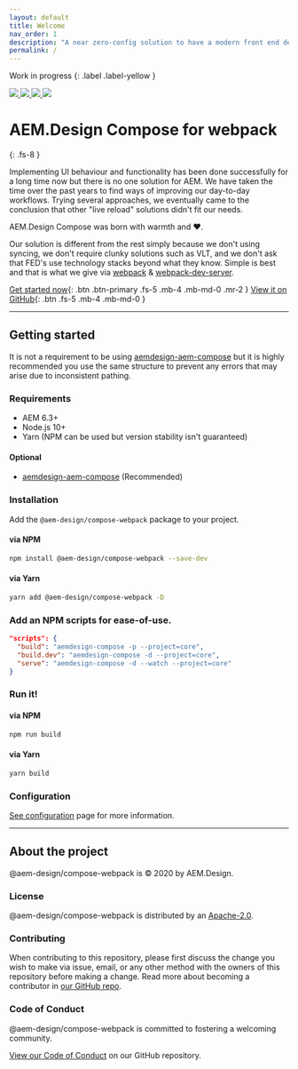 ```yaml
---
layout: default
title: Welcome
nav_order: 1
description: "A near zero-config solution to have a modern front end developer workflow for AEM"
permalink: /
---
```


Work in progress
{: .label .label-yellow }

<a class="" href="https://github.com/aem-design/npm-compose-webpack/actions?workflow=Build" target="_blank" rel="nofollow">
  <img src="https://github.com/aem-design/npm-compose-webpack/workflows/Build/badge.svg">
</a>
<a class="" href="https://travis-ci.com/aem-design/npm-compose-webpack" target="_blank" rel="nofollow">
  <img src="https://travis-ci.com/aem-design/npm-compose-webpack.svg?branch=develop">
</a>
<a class="" href="https://npmjs.com/package/@aem-design/compose-webpack" target="_blank" rel="nofollow">
  <img src="https://img.shields.io/npm/v/@aem-design/compose-webpack.svg">
</a>
<a class="" href="https://github.com/aem-design/npm-compose-webpack/commits" target="_blank" rel="nofollow">
  <img src="https://img.shields.io/github/last-commit/aem-design/npm-compose-webpack">
</a>

# AEM.Design Compose for webpack
{: .fs-8 }

Implementing UI behaviour and functionality has been done successfully for a long time now but there is no one solution for AEM. We have taken the time over the past years to find ways of improving our day-to-day workflows. Trying several approaches, we eventually came to the conclusion that other "live reload" solutions didn't fit our needs.

AEM.Design Compose was born with warmth and ❤️.

Our solution is different from the rest simply because we don't using syncing, we don't require clunky solutions such as VLT, and we don't ask that FED's use technology stacks beyond what they know. Simple is best and that is what we give via [webpack](https://webpack.js.org/) & [webpack-dev-server](https://webpack.js.org/configuration/dev-server/).

[Get started now](#getting-started){: .btn .btn-primary .fs-5 .mb-4 .mb-md-0 .mr-2 }
[View it on GitHub](https://github.com/aem-design/npm-compose-webpack){: .btn .fs-5 .mb-4 .mb-md-0 }

---

## Getting started
It is not a requirement to be using [aemdesign-aem-compose](https://github.com/aem-design/aemdesign-aem-support/tree/master/aemdesign-aem-compose) but it is highly recommended you use the same structure to prevent any errors that may arise due to inconsistent pathing.

### Requirements
- AEM 6.3+
- Node.js 10+
- Yarn (NPM can be used but version stability isn't guaranteed)

#### Optional
- [aemdesign-aem-compose](https://github.com/aem-design/aemdesign-aem-support/tree/master/aemdesign-aem-compose) (Recommended)

### Installation
Add the `@aem-design/compose-webpack` package to your project.

#### via NPM
```bash
npm install @aem-design/compose-webpack --save-dev
```

#### via Yarn
```bash
yarn add @aem-design/compose-webpack -D
```

### Add an NPM scripts for ease-of-use.
```json
"scripts": {
  "build": "aemdesign-compose -p --project=core",
  "build.dev": "aemdesign-compose -d --project=core",
  "serve": "aemdesign-compose -d --watch --project=core"
}
```

### Run it!

#### via NPM
```bash
npm run build
```

#### via Yarn
```bash
yarn build
```

### Configuration
[See configuration](/configuration) page for more information.

---

## About the project
@aem-design/compose-webpack is &copy; 2020 by AEM.Design.

### License
@aem-design/compose-webpack is distributed by an [Apache-2.0](https://github.com/aem-design/npm-compose-webpack/tree/master/LICENSE).

### Contributing
When contributing to this repository, please first discuss the change you wish to make via issue, email, or any other method with the owners of this repository before making a change. Read more about becoming a contributor in [our GitHub repo](https://github.com/aem-design/npm-compose-webpack/tree/master/CONTRIBUTING.md).

### Code of Conduct
@aem-design/compose-webpack is committed to fostering a welcoming community.

[View our Code of Conduct](https://github.com/aem-design/npm-compose-webpack/tree/master/CODE_OF_CONDUCT.md) on our GitHub repository.
